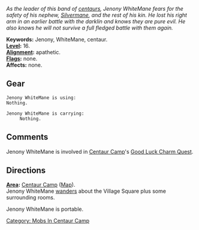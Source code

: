 *As the leader of this band of [centaurs](Centaurs.md "wikilink"),
Jenony WhiteMane fears for the safety of his nephew,
[Silvermane](Silvermane.md "wikilink"), and the rest of his kin. He lost
his right arm in an earlier battle with the darklin and knows they are
pure evil. He also knows he will not survive a full fledged battle with
them again.*

**Keywords:** Jenony, WhiteMane, centaur.  
**[Level](Level.md "wikilink"):** 16.  
**[Alignment](Alignment.md "wikilink"):** apathetic.  
**[Flags](:Category:_Mob_Types.md "wikilink"):** none.  
**Affects:** none.  

## Gear

`Jenony WhiteMane is using:`  
`Nothing.`

`Jenony WhiteMane is carrying:`  
`     Nothing.`

## Comments

Jenony WhiteMane is involved in [Centaur
Camp](:Category:_Centaur_Camp.md "wikilink")'s [Good Luck Charm
Quest](Good_Luck_Charm_Quest.md "wikilink").

## Directions

**[Area](:Category:_Areas.md "wikilink"):** [Centaur
Camp](:Category:_Centaur_Camp.md "wikilink")
([Map](Centaur_Camp_Map.md "wikilink")).  
Jenony WhiteMane [wanders](Wandering_Mobs.md "wikilink") about the
Village Square plus some surrounding rooms.

Jenony WhiteMane is portable.

[Category: Mobs In Centaur
Camp](Category:_Mobs_In_Centaur_Camp "wikilink")
